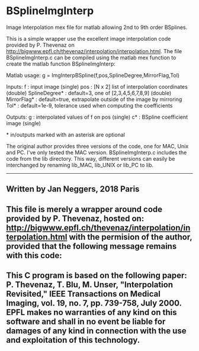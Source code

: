 # BSplineImgInterp
Image Interpolation mex file for matlab allowing 2nd to 9th order BSplines.

This is a simple wrapper use the excellent image interpolation code provided by P. Thevenaz on http://bigwww.epfl.ch/thevenaz/interpolation/interpolation.html. The file BSplineImgInterp.c can be compiled using the matlab mex function to create the matlab function BSplineImgInterp:

  Matlab usage:
  g = ImgInterpBSpline(f,pos,SplineDegree,MirrorFlag,Tol)
 
  Inputs:
  f             : input image (single)
  pos           : [N x 2] list of interpolation coordinates (double)
  SplineDegree* : default=3, one of [2,3,4,5,6,7,8,9] (double)
  MirrorFlag*   : default=true, extrapolate outside of the image by mirroring
  Tol*          : default=1e-9, tolerance used when computing the coefficients
 
  Outputs:
  g            : interpolated values of f on pos (single)
  c*            : BSpline coefficient image (single)
 
  \* in/outputs marked with an asterisk are optional

The original author provides three versions of the code, one for MAC, Unix and PC. I've only tested the MAC version. BSplineImgInterp.c includes the code from the lib directory. This way, different versions can easily be interchanged by renaming lib_MAC, lib_UNIX or lib_PC to lib.

 
 ----------------------------------------------------------------------------
 Written by Jan Neggers, 2018 Paris
 ----------------------------------------------------------------------------
 This file is merely a wrapper around code provided by P. Thevenaz, hosted on:
 http://bigwww.epfl.ch/thevenaz/interpolation/interpolation.html
 with the permision of the author, provided that the following message remains
 with this code:
 ----------------------------------------------------------------------------
 This C program is based on the following paper:
        P. Thevenaz, T. Blu, M. Unser, "Interpolation Revisited,"
        IEEE Transactions on Medical Imaging,
        vol. 19, no. 7, pp. 739-758, July 2000.
 EPFL makes no warranties of any kind on this software and shall in no event
 be liable for damages of any kind in connection with the use and
 exploitation of this technology.
 ----------------------------------------------------------------------------
 
